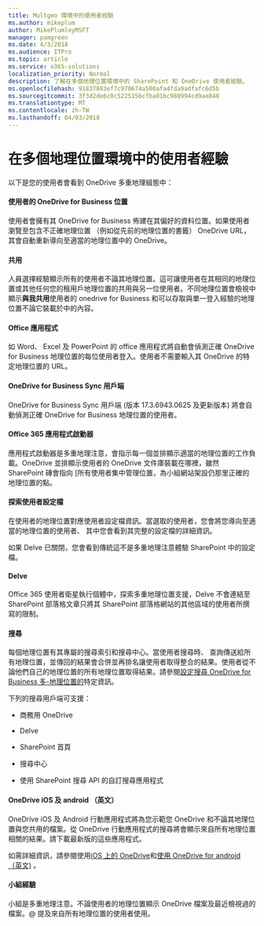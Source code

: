 ```yaml
---
title: Multgeo 環境中的使用者經驗
ms.author: mikeplum
author: MikePlumleyMSFT
manager: pamgreen
ms.date: 4/3/2018
ms.audience: ITPro
ms.topic: article
ms.service: o365-solutions
localization_priority: Normal
description: 了解在多個地理位置環境中的 SharePoint 和 OneDrive 使用者經驗。
ms.openlocfilehash: 91837883ef7c970674a500afa4fda9adfafc6d5b
ms.sourcegitcommit: 3f3d2de6c0c5225156cfba01bc980994cd9ae848
ms.translationtype: MT
ms.contentlocale: zh-TW
ms.lasthandoff: 04/03/2018
---
```

# <a name="user-experience-in-a-multi-geo-environment"></a>在多個地理位置環境中的使用者經驗

以下是您的使用者會看到 OneDrive 多重地理組態中：

#### <a name="users-onedrive-for-business-location"></a>使用者的 OneDrive for Business 位置

使用者會擁有其 OneDrive for Business 佈建在其偏好的資料位置。如果使用者瀏覽至包含不正確地理位置 （例如從先前的地理位置的書籤） OneDrive URL，其會自動重新導向至適當的地理位置中的 OneDrive。

#### <a name="sharing"></a>共用

人員選擇經驗顯示所有的使用者不論其地理位置。這可讓使用者在其相同的地理位置或其他任何您的租用戶地理位置的共用與另一位使用者。不同地理位置會檢視中顯示**與我共用**使用者的 onedrive for Business 和可以存取與單一登入經驗的地理位置不論它裝載於中的內容。

#### <a name="office-applications"></a>Office 應用程式

如 Word、 Excel 及 PowerPoint 的 office 應用程式將自動會偵測正確 OneDrive for Business 地理位置的每位使用者登入。使用者不需要輸入其 OneDrive 的特定地理位置的 URL。

#### <a name="onedrive-for-business-sync-client"></a>OneDrive for Business Sync 用戶端

OneDrive for Business Sync 用戶端 (版本 17.3.6943.0625 及更新版本) 將會自動偵測正確 OneDrive for Business 地理位置的使用者。

#### <a name="office-365-app-launcher"></a>Office 365 應用程式啟動器

應用程式啟動器是多重地理注意，會指示每一個並排顯示適當的地理位置的工作負載。OneDrive 並排顯示使用者的 OneDrive 文件庫裝載在哪裡，雖然 SharePoint 磚會指向 [所有使用者集中管理位置，為小組網站架設仍那里正確的地理位置的點。

#### <a name="delve-user-profiles"></a>探索使用者設定檔

在使用者的地理位置對應使用者設定檔資訊。當選取的使用者，您會將您導向至適當的地理位置的使用者、 其中您會看到其完整的設定檔的詳細資訊。

如果 Delve 已關閉，您會看到傳統這不是多重地理注意體驗 SharePoint 中的設定檔。

#### <a name="delve"></a>Delve

Office 365 使用者衛星執行個體中，探索多重地理位置支援，Delve 不會連結至 SharePoint 部落格文章只將其 SharePoint 部落格網站的其他區域的使用者所撰寫的限制。

#### <a name="search"></a>搜尋

每個地理位置有其專屬的搜尋索引和搜尋中心。當使用者搜尋時、 查詢傳送給所有地理位置，並傳回的結果會合併並再排名讓使用者取得整合的結果。使用者從不論他們自己的地理位置的所有地理位置取得結果。請參閱[設定搜尋 OneDrive for Business 多-地理位置的](configure-search-for-multi-geo.md)特定資訊。

下列的搜尋用戶端可支援：

-   商務用 OneDrive

-   Delve

-   SharePoint 首頁

-   搜尋中心

-   使用 SharePoint 搜尋 API 的自訂搜尋應用程式

#### <a name="onedrive-ios-and-android"></a>OneDrive iOS 及 android （英文） 

OneDrive iOS 及 Android 行動應用程式將為您示範您 OneDrive 和不論其地理位置與您共用的檔案。從 OneDrive 行動應用程式的搜尋將會顯示來自所有地理位置相關的結果。請下載最新版的這些應用程式。

如需詳細資訊，請參閱使用[iOS 上的 OneDrive](https://support.office.com/article/08d5c5b2-ccc6-40eb-a244-fe3597a3c247)和[使用 OneDrive for android （英文)](https://support.office.com/article/eee1d31c-792d-41d4-8132-f9621b39eb36) 。

#### <a name="teams-experience"></a>小組經驗

小組是多重地理注意。不論使用者的地理位置顯示 OneDrive 檔案及最近檢視過的檔案。@ 提及來自所有地理位置的使用者使用。
